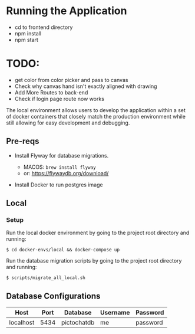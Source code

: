 # Running the Application

* cd to frontend directory
* npm install 
* npm start



# TODO:
* get color from color picker and pass to canvas
* Check why canvas hand isn't exactly aligned with drawing
* Add More Routes to back-end
* Check if login page route now works


The local environment allows users to develop the application within
a set of docker containers that closely match the production environment
while still allowing for easy development and debugging.


## Pre-reqs
* Install Flyway for database migrations.
	* MACOS: `brew install flyway`
	* or: https://flywaydb.org/download/ 

* Install Docker to run postgres image

## Local

### Setup
Run the local docker environment by going to the project root directory and running:

```$ cd docker-envs/local && docker-compose up```

Run the database migration scripts by going to the project root directory and running:

```$ scripts/migrate_all_local.sh```

## Database Configurations


| Host  |  Port | Database  | Username  | Password  |
|---|---|---|---|---|
| localhost  | 5434  | pictochatdb  | me  | password  |
